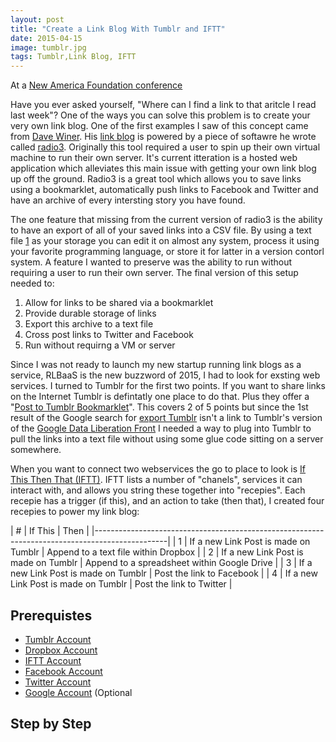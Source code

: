 ```yaml
---
layout: post
title: "Create a Link Blog With Tumblr and IFTT"
date: 2015-04-15
image: tumblr.jpg
tags: Tumblr,Link Blog, IFTT
---
```



At a [New America Foundation conference](http://www.newamerica.org/new-america/cybersecurity-for-a-new-america/) 

Have you ever asked yourself, "Where can I find a link to that aritcle I read last week"?  One of the ways you can solve this problem is to create your very own link blog.  One of the first examples I saw of this concept came from [Dave Winer](http://scripting.com/).  His [link blog](http://radio3.io/users/davewiner/) is powered by a piece of softawre he wrote called [radio3](http://radio3.smallpict.com/2014/09/01/gettingStartedWithRadio3.html).  Originally this tool required a user to spin up their own virtual machine to run their own server.  It's current itteration is a hosted web application which alleviates this main issue with getting your own link blog up off the ground.  Radio3 is a great tool which allows you to save links using a bookmarklet, automatically push links to Facebook and Twitter and have an archive of every intersting story you have found.

The one feature that missing from the current version of radio3 is the ability to have an export of all of your saved links into a CSV file.  By using a text file [1](#1) as your storage you can edit it on almost any system, process it using your favorite programming language, or store it for latter in a version contorl system.  A feature I wanted to preserve was the ability to run without requiring a user to run their own server.  The final version of this setup needed to:
1. Allow for links to be shared via a bookmarklet
1. Provide durable storage of links
1. Export this archive to a text file 
1. Cross post links to Twitter and Facebook 
1. Run without requirng a VM or server 

Since I was not ready to launch my new startup running link blogs as a service, RLBaaS is the new buzzword of 2015, I had to look for exsting web services.  I turned to Tumblr for the first two points.  If you want to share links on the Internet Tumblr is defintatly one place to do that.  Plus they offer a "[Post to Tumblr Bookmarklet](https://www.tumblr.com/apps)".  This covers 2 of 5 points but since the 1st result of the Google search for [export Tumblr](https://www.google.com/search?q=export+tumblr) isn't a link to Tumblr's version of the [Google Data Liberation Front](http://en.wikipedia.org/wiki/Google_Data_Liberation_Front) I needed a way to plug into Tumblr to pull the links into a text file without using some glue code sitting on a server somewhere. 

When you want to connect two webservices the go to place to look is [If This Then That (IFTT)](https://ifttt.com/).  IFTT lists a number of "chanels", services it can interact with, and allows you string these together into "recepies".  Each recepie has a trigger (if this), and an action to take (then that), I created four recepies to power my link blog:

|    #   | If This                               | Then                                          |
|------------------------------------------------------------------------------------------------|
|    1  | If a new Link Post is made on Tumblr  | Append to a text file within Dropbox           |
|    2  | If a new Link Post is made on Tumblr  | Append to a spreadsheet within Google Drive    |
|    3  | If a new Link Post is made on Tumblr  | Post the link to Facebook                      |
|    4  | If a new Link Post is made on Tumblr  | Post the link to Twitter                       |





## Prerequistes ##
* [Tumblr Account](https://tumblr.com)
* [Dropbox Account](https://dropbox.com)
* [IFTT Account](https://ifttt.com) 
* [Facebook Account](https://facebook.com)
* [Twitter Account](https://twitter.com)
* [Google Account](https://google.com) (Optional 


## Step by Step ##